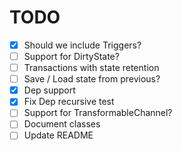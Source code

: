 # TODO

* [X] Should we include Triggers?
* [ ] Support for DirtyState?
* [ ] Transactions with state retention
* [ ] Save / Load state from previous?
* [X] Dep support
* [X] Fix Dep recursive test
* [ ] Support for TransformableChannel?
* [ ] Document classes
* [ ] Update README